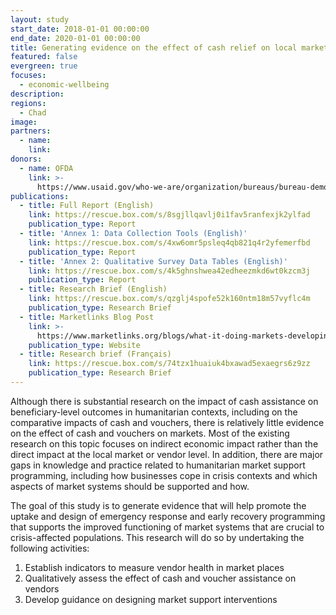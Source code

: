 ```yaml
---
layout: study
start_date: 2018-01-01 00:00:00
end_date: 2020-01-01 00:00:00
title: Generating evidence on the effect of cash relief on local markets
featured: false
evergreen: true
focuses:
  - economic-wellbeing
description:
regions:
  - Chad
image:
partners:
  - name:
    link:
donors:
  - name: OFDA
    link: >-
      https://www.usaid.gov/who-we-are/organization/bureaus/bureau-democracy-conflict-and-humanitarian-assistance/office-us
publications:
  - title: Full Report (English)
    link: https://rescue.box.com/s/8sgjllqavlj0i1fav5ranfexjk2ylfad
    publication_type: Report
  - title: 'Annex 1: Data Collection Tools (English)'
    link: https://rescue.box.com/s/4xw6omr5psleq4qb821q4r2yfemerfbd
    publication_type: Report
  - title: 'Annex 2: Qualitative Survey Data Tables (English)'
    link: https://rescue.box.com/s/4k5ghnshwea42edheezmkd6wt0kzcm3j
    publication_type: Report
  - title: Research Brief (English)
    link: https://rescue.box.com/s/qzglj4spofe52k160ntm18m57vyflc4m
    publication_type: Research Brief
  - title: Marketlinks Blog Post
    link: >-
      https://www.marketlinks.org/blogs/what-it-doing-markets-developing-tools-and-guidance-understand-and-influence-effects
    publication_type: Website
  - title: Research brief (Français)
    link: https://rescue.box.com/s/74tzx1huaiuk4bxawad5exaegrs6z9zz
    publication_type: Research Brief
---
```


Although there is substantial research on the impact of cash assistance on beneficiary-level outcomes in humanitarian contexts, including on the comparative impacts of cash and vouchers, there is relatively little evidence on the effect of cash and vouchers on markets. Most of the existing research on this topic focuses on indirect economic impact rather than the direct impact at the local market or vendor level. In addition, there are major gaps in knowledge and practice related to humanitarian market support programming, including how businesses cope in crisis contexts and which aspects of market systems should be supported and how.&nbsp;

The goal of this study is to generate evidence that will help promote the uptake and design of emergency response and early recovery programming that supports the improved functioning of market systems that are crucial to crisis-affected populations. This research will do so by undertaking the following activities:&nbsp;

1. Establish indicators to measure vendor health in market places&nbsp;
2. Qualitatively assess the effect of cash and voucher assistance on vendors&nbsp;
3. Develop guidance on designing market support interventions&nbsp;
